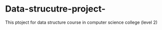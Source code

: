 # Data-strucutre-project-
This ptoject for data structure course in computer science college (level 2)
